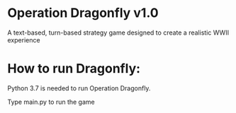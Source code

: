 # Operation Dragonfly v1.0
A text-based, turn-based strategy game designed to create a realistic WWII experience

# How to run Dragonfly:
Python 3.7 is needed to run Operation Dragonfly.

Type main.py to run the game
